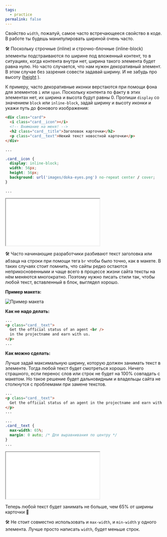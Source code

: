 ```yaml
---
tags:
  - practice
permalink: false
---
```


Свойство `width`, пожалуй, самое часто встречающееся свойство в коде. В работе ты будешь манипулировать шириной очень часто.

🛠 Поскольку строчные (inline) и строчно-блочные (inline-block) элементы подстраиваются по ширине под вложенный контент, то в ситуациях, когда контента внутри нет, ширина такого элемента будет равна нулю. Но часто случается, что нам нужен декоративный элемент. В этом случае без зазрения совести задавай ширину. И не забудь про высоту ([height](/css/doka/height) ).

К примеру, часто декоративные иконки верстаются при помощи фона для элементов `i` или `span`. Поскольку контента по факту в этих элементах нет, их ширина и высота будут равны 0. Пропиши `display` со значением `block` или `inline-block`, задай ширину и высоту иконки и укажи путь до фонового изображения:

```html
<div class="card">
  <i class="card__icon"></i>
  <!-- Внимание на меня! -->
  <h2 class="card__title">Заголовок карточки</h2>
  <p class="card__text">Некий текст новостной карточки</p>
</div>
```

```css
...

.card__icon {
  display: inline-block;
  width: 56px;
  height: 56px;
  background: url('images/doka-eyes.png') no-repeat center / cover;
}

...
```

<iframe title="Вёрстка иконки" src="demos/icon.html"></iframe>

🛠 Часто начинающие разработчики разбивают текст заголовка или абзаца на строки при помощи тега `br` чтобы было точно, как в макете. В таких случаях стоит помнить, что сайты редко остаются неприкосновенными и чаще всего в процессе жизни сайта тексты на нём меняются многократно. Поэтому нужно писать стили так, чтобы любой текст, вставленный в блок, выглядел хорошо.

**Пример макета:**

![Пример макета](images/width.png)

**Как не надо делать:**

```html
...
<p class="card__text">
  Get the official status of an agent <br />
  in the projectname and earn with us.
</p>
...
```

**Как можно сделать:**

Лучше задай максимальную ширину, которую должен занимать текст в элементе. Тогда любой текст будет смотреться хорошо. Ничего страшного, если перенос слов или строк не будет на 100% совпадать с макетом. Но такое решение будет дальновидным и владельцы сайта не столкнутся с проблемами при замене текстов.

```html
...
<p class="card__text">
  Get the official status of an agent in the projectname and earn with us.
</p>
...
```

```css
...
.card__text {
  max-width: 65%;
  margin: 0 auto; /* Для выравнивания по центру */
}
...
```

<iframe title="Перенос текста" src="demos/text.html"></iframe>

Теперь любой текст будет занимать не больше, чем 65% от ширины карточки 🎉

🛠 Не стоит совместно использовать и `max-width`, и `min-width` у одного элемента. Лучше просто написать `width`, будет меньше строк.
